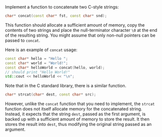 Implement a function to concatenate two C-style strings:

```c++
char* concat(const char* fst, const char* snd); 
```

This function should allocate a sufficient amount of memory,
copy the contents of two strings and place the null-terminator character `\0`
at the end of the resulting string.
You might assume that only non-null pointers can be passed to `concat`.

Here is an example of `concat` usage:

```c++
const char* hello = "Hello ";
const char* world = "World!";
const char* helloWorld = concat(hello, world);
// should print "Hello World!" 
std::cout << helloWorld << "\n";
```

<div class="hint">

Note that in the C standard library, there is a similar function. 

```c++
char* strcat(char* dest, const char* src);
```

However, unlike the `concat` function that you need to implement,
the `strcat` function does not itself allocate memory for the 
concatenated string. Instead, it expects that the string `dest`, 
passed as the first argument, is backed up with a 
sufficient amount of memory to store the result. 
It then stores the result into `dest`, thus modifying
the original string passed as an argument.

</div>